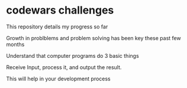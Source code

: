 # codewars challenges

This repository details my progress so far

Growth in problblems and problem solving has been key these past few months

Understand that computer programs do 3 basic things

Receive Input, process it, and output the result.

This will help in your development process
